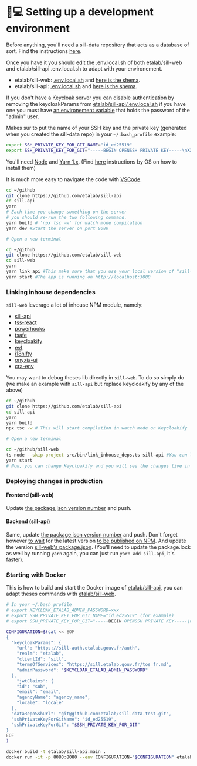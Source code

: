 # 👩💻 Setting up a development environment

Before anything, you'll need a sill-data repository that acts as a database of sort.  Find the instructions [here](<README (1).md#the-data-git-repository>).

Once you have it you should edit the .env.local.sh of both etalab/sill-web and etalab/sill-api .env.local.sh to adapt with your environement. &#x20;

* etalab/sill-web: [.env.local.sh](https://github.com/etalab/sill-web/blob/main/.env.local.sh) and [here is the shema](https://github.com/etalab/sill-web/blob/5dfd9535e777400e20dcd45dd3baf6173273e620/src/configuration.ts#L14-L65).
* etalab/sill-api: [.env.local.sh](https://github.com/etalab/sill-api/blob/main/.env.local.sh) and [here is the shema](https://github.com/etalab/sill-api/blob/main/src/server/configuration.ts).

If you don't have a Keycloak server you can disable authentication by removing the  keycloakParams from [etalab/sill-api/.env.local.sh](https://github.com/etalab/sill-api/blob/2a6016fbd408bded77acf3938e3c74cea76c53aa/.env.local.sh#L5-L11) if you have one you must have [an environement variable](https://github.com/etalab/sill-api/blob/2a6016fbd408bded77acf3938e3c74cea76c53aa/.env.local.sh#L10) that holds the password of the "admin" user.

Makes sur to put the name of your SSH key and the private key (generated when you created the sill-data repo) in your `~/.bash_profile` example:

```bash
export SSH_PRIVATE_KEY_FOR_GIT_NAME="id_ed25519"
export SSH_PRIVATE_KEY_FOR_GIT="-----BEGIN OPENSSH PRIVATE KEY-----\nXXX\nXXX\nXXX\nXXX\nXXX\n-----END OPENSSH PRIVATE KEY-----\n"
```

You'll need [Node](https://nodejs.org/) and [Yarn 1.x](https://classic.yarnpkg.com/lang/en/). (Find [here](https://docs.gitlanding.dev/#step-by-step-guide) instructions by OS on how to install them)

It is much more easy to navigate the code with [VSCode](https://code.visualstudio.com/).

```bash
cd ~/github
git clone https://github.com/etalab/sill-api
cd sill-api
yarn
# Each time you change something on the server
# you should re-run the two following command.
yarn build # 'npx tsc -w' for watch mode compilation
yarn dev #Start the server on port 8080

# Open a new terminal

cd ~/github
git clone https://github.com/etalab/sill-web
cd sill-web
yarn
yarn link_api #This make sure that you use your local version of "sill-web" and not the latest NPM release.
yarn start #The app is running on http://localhost:3000
```

### Linking inhouse dependencies

`sill-web` leverage a lot of inhouse NPM module, namely:

* [sill-api](https://www.npmjs.com/package/sill-api)
* [tss-react](https://tss-react.dev)
* [powerhooks](https://powerhooks.dev)
* [tsafe](https://tsafe.dev)
* [keycloakify](https://keycloakify.dev)
* [evt](https://evt.land)
* [i18nifty](https://github.com/garronej/i18nifty)
* [onyxia-ui](https://github.com/InseeFrLab/onyxia-ui)
* [cra-env](https://github.com/etalab/cra-env)

You may want to debug theses lib directly in `sill-web`. To do so simply do (we make an example with `sill-api` but replace keycloakify by any of the above)

```bash
cd ~/github
git clone https://github.com/etalab/sill-api
cd sill-api
yarn
yarn build
npx tsc -w # This will start compilation in watch mode on Keycloakify

# Open a new terminal

cd ~/github/sill-web
ts-node --skip-project src/bin/link_inhouse_deps.ts sill-api #You can link more than just one lib example: ts-node --skip-project src/bin/link_inhouse_deps.ts sill-api keycloakify onyxia-ui
yarn start
# Now, you can change Keycloakify and you will see the changes live in https://localhost:3000
```

### Deploying changes in production

#### Frontend (sill-web)

Update [the package.json version number](https://github.com/etalab/sill-web/blob/faeeb89792ee1174fd345717a94ca6677a2adb42/package.json#L4) and push.

#### Backend (sill-api)

Same, update [the package.json version number](https://github.com/etalab/sill-api/blob/77703b6ec2874792ad7d858f29b53109ee590de1/package.json#L3) and push. Don't forget however [to wait](https://github.com/etalab/sill-api/actions) for the latest version [to be published on NPM](https://www.npmjs.com/package/sill-api). And update the version [sill-web's package.json](https://github.com/etalab/sill-web/blob/faeeb89792ee1174fd345717a94ca6677a2adb42/package.json#L48). (You'll need to update the package.lock as well by running `yarn` again, you can just run `yarn add sill-api`, it's faster).

### Starting with Docker

This is how to build and start the Docker image of [etalab/sill-api](https://github.com/etalab/sill-api), you can adapt theses commands with [etalab/sill-web](https://github.com/etalab/sill-web). &#x20;

```bash
# In your ~/.bash_profile
# export KEYCLOAK_ETALAB_ADMIN_PASSWORD=xxx
# export SSH_PRIVATE_KEY_FOR_GIT_NAME="id_ed25519" (for example)
# export SSH_PRIVATE_KEY_FOR_GIT="-----BEGIN OPENSSH PRIVATE KEY-----\nxxx\nxxx\nxxx\n-----END OPENSSH PRIVATE KEY-----\n"

CONFIGURATION=$(cat << EOF
{
  "keycloakParams": {
    "url": "https://sill-auth.etalab.gouv.fr/auth",
    "realm": "etalab",
    "clientId": "sill",
    "termsOfServices": "https://sill.etalab.gouv.fr/tos_fr.md",
    "adminPassword": "$KEYCLOAK_ETALAB_ADMIN_PASSWORD"
  },
    "jwtClaims": {
    "id": "sub",
    "email": "email",
    "agencyName": "agency_name",
    "locale": "locale"
  },
  "dataRepoSshUrl": "git@github.com:etalab/sill-data-test.git",
  "sshPrivateKeyForGitName": "id_ed25519",
  "sshPrivateKeyForGit": "$SSH_PRIVATE_KEY_FOR_GIT"
}
EOF
)

docker build -t etalab/sill-api:main .
docker run -it -p 8080:8080 --env CONFIGURATION="$CONFIGURATION" etalab/sill-api:mainsh
```
